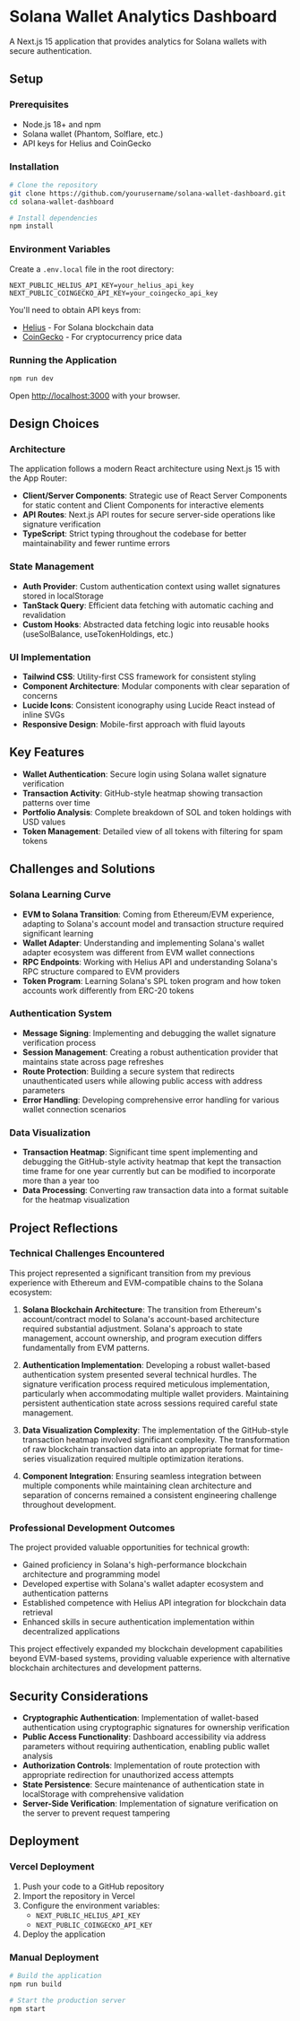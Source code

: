 # Solana Wallet Analytics Dashboard

A Next.js 15 application that provides analytics for Solana wallets with secure authentication.

## Setup

### Prerequisites

- Node.js 18+ and npm
- Solana wallet (Phantom, Solflare, etc.)
- API keys for Helius and CoinGecko

### Installation

```bash
# Clone the repository
git clone https://github.com/yourusername/solana-wallet-dashboard.git
cd solana-wallet-dashboard

# Install dependencies
npm install
```

### Environment Variables

Create a `.env.local` file in the root directory:

```
NEXT_PUBLIC_HELIUS_API_KEY=your_helius_api_key
NEXT_PUBLIC_COINGECKO_API_KEY=your_coingecko_api_key
```

You'll need to obtain API keys from:

- [Helius](https://helius.xyz/) - For Solana blockchain data
- [CoinGecko](https://www.coingecko.com/en/api) - For cryptocurrency price data

### Running the Application

```bash
npm run dev
```

Open [http://localhost:3000](http://localhost:3000) with your browser.

## Design Choices

### Architecture

The application follows a modern React architecture using Next.js 15 with the App Router:

- **Client/Server Components**: Strategic use of React Server Components for static content and Client Components for interactive elements
- **API Routes**: Next.js API routes for secure server-side operations like signature verification
- **TypeScript**: Strict typing throughout the codebase for better maintainability and fewer runtime errors

### State Management

- **Auth Provider**: Custom authentication context using wallet signatures stored in localStorage
- **TanStack Query**: Efficient data fetching with automatic caching and revalidation
- **Custom Hooks**: Abstracted data fetching logic into reusable hooks (useSolBalance, useTokenHoldings, etc.)

### UI Implementation

- **Tailwind CSS**: Utility-first CSS framework for consistent styling
- **Component Architecture**: Modular components with clear separation of concerns
- **Lucide Icons**: Consistent iconography using Lucide React instead of inline SVGs
- **Responsive Design**: Mobile-first approach with fluid layouts

## Key Features

- **Wallet Authentication**: Secure login using Solana wallet signature verification
- **Transaction Activity**: GitHub-style heatmap showing transaction patterns over time
- **Portfolio Analysis**: Complete breakdown of SOL and token holdings with USD values
- **Token Management**: Detailed view of all tokens with filtering for spam tokens

## Challenges and Solutions

### Solana Learning Curve

- **EVM to Solana Transition**: Coming from Ethereum/EVM experience, adapting to Solana's account model and transaction structure required significant learning
- **Wallet Adapter**: Understanding and implementing Solana's wallet adapter ecosystem was different from EVM wallet connections
- **RPC Endpoints**: Working with Helius API and understanding Solana's RPC structure compared to EVM providers
- **Token Program**: Learning Solana's SPL token program and how token accounts work differently from ERC-20 tokens

### Authentication System

- **Message Signing**: Implementing and debugging the wallet signature verification process
- **Session Management**: Creating a robust authentication provider that maintains state across page refreshes
- **Route Protection**: Building a secure system that redirects unauthenticated users while allowing public access with address parameters
- **Error Handling**: Developing comprehensive error handling for various wallet connection scenarios

### Data Visualization

- **Transaction Heatmap**: Significant time spent implementing and debugging the GitHub-style activity heatmap that kept the transaction time frame for one year currently but can be modified to incorporate more than a year too
- **Data Processing**: Converting raw transaction data into a format suitable for the heatmap visualization

## Project Reflections

### Technical Challenges Encountered

This project represented a significant transition from my previous experience with Ethereum and EVM-compatible chains to the Solana ecosystem:

1. **Solana Blockchain Architecture**: The transition from Ethereum's account/contract model to Solana's account-based architecture required substantial adjustment. Solana's approach to state management, account ownership, and program execution differs fundamentally from EVM patterns.

2. **Authentication Implementation**: Developing a robust wallet-based authentication system presented several technical hurdles. The signature verification process required meticulous implementation, particularly when accommodating multiple wallet providers. Maintaining persistent authentication state across sessions required careful state management.

3. **Data Visualization Complexity**: The implementation of the GitHub-style transaction heatmap involved significant complexity. The transformation of raw blockchain transaction data into an appropriate format for time-series visualization required multiple optimization iterations.

4. **Component Integration**: Ensuring seamless integration between multiple components while maintaining clean architecture and separation of concerns remained a consistent engineering challenge throughout development.

### Professional Development Outcomes

The project provided valuable opportunities for technical growth:

- Gained proficiency in Solana's high-performance blockchain architecture and programming model
- Developed expertise with Solana's wallet adapter ecosystem and authentication patterns
- Established competence with Helius API integration for blockchain data retrieval
- Enhanced skills in secure authentication implementation within decentralized applications

This project effectively expanded my blockchain development capabilities beyond EVM-based systems, providing valuable experience with alternative blockchain architectures and development patterns.

## Security Considerations

- **Cryptographic Authentication**: Implementation of wallet-based authentication using cryptographic signatures for ownership verification
- **Public Access Functionality**: Dashboard accessibility via address parameters without requiring authentication, enabling public wallet analysis
- **Authorization Controls**: Implementation of route protection with appropriate redirection for unauthorized access attempts
- **State Persistence**: Secure maintenance of authentication state in localStorage with comprehensive validation
- **Server-Side Verification**: Implementation of signature verification on the server to prevent request tampering

## Deployment

### Vercel Deployment

1. Push your code to a GitHub repository
2. Import the repository in Vercel
3. Configure the environment variables:
   - `NEXT_PUBLIC_HELIUS_API_KEY`
   - `NEXT_PUBLIC_COINGECKO_API_KEY`
4. Deploy the application

### Manual Deployment

```bash
# Build the application
npm run build

# Start the production server
npm start
```
